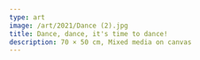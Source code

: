 ```yaml
---
type: art
image: /art/2021/Dance (2).jpg
title: Dance, dance, it's time to dance!
description: 70 × 50 cm, Mixed media on canvas
---
```

